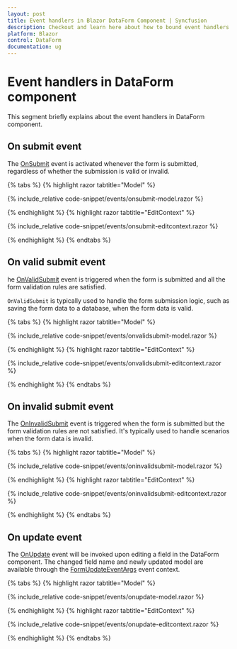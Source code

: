 ```yaml
---
layout: post
title: Event handlers in Blazor DataForm Component | Syncfusion
description: Checkout and learn here about how to bound event handlers and recieve necessary arguments in Blazor DataForm component.
platform: Blazor
control: DataForm
documentation: ug
---
```


# Event handlers in DataForm component

This segment briefly explains about the event handlers in DataForm component.

## On submit event

The [OnSubmit](https://help.syncfusion.com/cr/blazor/Syncfusion.Blazor.DataForm.SfDataForm.html#Syncfusion_Blazor_DataForm_SfDataForm_OnSubmit) event is activated whenever the form is submitted, regardless of whether the submission is valid or invalid.


{% tabs %}
{% highlight razor tabtitle="Model" %}

{% include_relative code-snippet/events/onsubmit-model.razor %}

{% endhighlight %}
{% highlight razor tabtitle="EditContext" %}

{% include_relative code-snippet/events/onsubmit-editcontext.razor %}

{% endhighlight %}
{% endtabs %}

## On valid submit event

he [OnValidSubmit](https://help.syncfusion.com/cr/blazor/Syncfusion.Blazor.DataForm.SfDataForm.html#Syncfusion_Blazor_DataForm_SfDataForm_OnValidSubmit) event is triggered when the form is submitted and all the form validation rules are satisfied.

`OnValidSubmit` is typically used to handle the form submission logic, such as saving the form data to a database, when the form data is valid.

{% tabs %}
{% highlight razor tabtitle="Model" %}

{% include_relative code-snippet/events/onvalidsubmit-model.razor %}

{% endhighlight %}
{% highlight razor tabtitle="EditContext" %}

{% include_relative code-snippet/events/onvalidsubmit-editcontext.razor %}

{% endhighlight %}
{% endtabs %}

## On invalid submit event

The [OnInvalidSubmit](https://help.syncfusion.com/cr/blazor/Syncfusion.Blazor.DataForm.SfDataForm.html#Syncfusion_Blazor_DataForm_SfDataForm_OnInvalidSubmit) event is triggered when the form is submitted but the form validation rules are not satisfied. It's typically used to handle scenarios when the form data is invalid.

{% tabs %}
{% highlight razor tabtitle="Model" %}

{% include_relative code-snippet/events/oninvalidsubmit-model.razor %}

{% endhighlight %}
{% highlight razor tabtitle="EditContext" %}

{% include_relative code-snippet/events/oninvalidsubmit-editcontext.razor %}

{% endhighlight %}
{% endtabs %}

## On update event

The [OnUpdate](https://help.syncfusion.com/cr/blazor/Syncfusion.Blazor.DataForm.SfDataForm.html#Syncfusion_Blazor_DataForm_SfDataForm_OnUpdate) event will be invoked upon editing a field in the DataForm component. The changed field name and newly updated model are available through the [FormUpdateEventArgs](https://help.syncfusion.com/cr/blazor/Syncfusion.Blazor.DataForm.FormUpdateEventArgs.html) event context. 

{% tabs %}
{% highlight razor tabtitle="Model" %}

{% include_relative code-snippet/events/onupdate-model.razor %}

{% endhighlight %}
{% highlight razor tabtitle="EditContext" %}

{% include_relative code-snippet/events/onupdate-editcontext.razor %}

{% endhighlight %}
{% endtabs %}